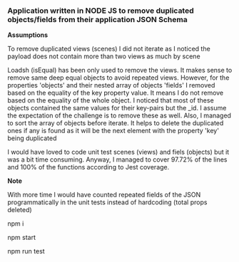### Application written in NODE JS to remove duplicated objects/fields from their application JSON Schema

**Assumptions**

To remove duplicated views (scenes) I did not iterate as I noticed the payload does not contain more than two views as much by scene

Loadsh (isEqual) has been only used to remove the views. It makes sense to remove same deep equal objects to avoid repeated views. However, for the properties 'objects' and their nested array of objects 'fields' I removed based on the equality of the key property value. It means I do not remove based on the equality of the whole object. I noticed that most of these objects contained the same values for their key-pairs but the _id. I assume the expectation of the challenge is to remove these as well. Also, I managed to sort the array of objects before iterate. It helps to delete the duplicated ones if any is found as it will be the next element with the property 'key' being duplicated

I would have loved to code unit test scenes (views) and fiels (objects) but it was a bit time consuming. Anyway, I managed to cover 97.72% of the lines and 100% of the functions according to Jest coverage.

**Note**

With more time I would have counted repeated fields of the JSON programmatically in the unit tests instead of hardcoding (total props deleted)

npm i

npm start

npm run test


